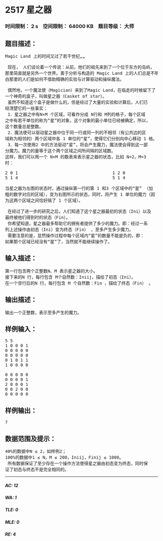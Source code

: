 # 2517 星之器   
### 时间限制： 2 s&nbsp;&nbsp;&nbsp;&nbsp;空间限制： 64000 KB&nbsp;&nbsp;&nbsp;&nbsp;题目等级： 大师  
## 题目描述：  

<pre>
Magic Land 上的时间又过了若干世纪„„   
   
 现在， 人们谈论着一个传说：从前，他们的祖先来到了一个位于东方的岛屿，  
那里简直就是另外一个世界。善于分析与构造的 Magic Land 上的人们总是不明  
白那里的人们是如何不借助精确的实验与计算驱动和操纵魔法。   
   
 偶然地，一个魔法使（Magician）来到了Magic Land，在临走的时候留下了  
一个神奇的盒子，叫做星之器（Casket of star）。   
 虽然不知道这个盒子是做什么的，但是经过了大量的实验和计算后，人们已  
经清楚它的一些事实：   
 1．星之器之中有N×M 个区域，可看作分成 N行和 M列的格子，每个区域  
之中有若干单位的称为“星”的对象，这个对象的最小单位已经被确定，所以，  
这个数量总是整数。   
 2．魔法使可以驱动星之器中位于同一行或同一列的不相邻（有公共边的区  
域称为相邻的）两个区域中各 1 单位的“星”，使得它们分别向中心移动 1 格。   
 3．每一次使用2 中的方法驱动“星”，将会产生魔力，魔法使会得到这一部  
分魔力。魔力的量等于这个两个区域之间所间隔的区域数。
这样，我们可以用一个 N×M 的数表来表示星之器的状态，比如 N=2，M=3  
时：   
   
2 0 1                                     1 2 0   
5 1 4                                     5 1 4   
   
当星之器为左图的状态时，通过操纵第一行的第 1 和3 个区域中的“星” （加  
粗的数字对应的区域），变为右图所示的状态，同时，将产生 1 单位的魔力（因  
为这两个区域之间恰好隔了 1 个区域）。   
   
 在经过了进一步的研究之后，人们知道了这个星之器最初的状态（Ini）以及  
最终被他们得到时的状态（Fin）。   
 你希望知道，星之器最多帮助它的拥有者提供了多少的魔力。即：经过一系  
列上述操作由初态（Ini）变为终态（Fin） ，至多产生多少魔力。   
 需要注意的是，显然操作过程中每个区域内“星”的数量不能是负的，即：  
如果那个区域已经没有“星”了，当然就不能继续操作了。
</pre>
  
  
## 输入描述：  

<pre>
第一行包含两个正整数N、M 表示星之器的大小。   
接下来的N 行，每行包含 M个自然数：Iniij，描绘了初态（Ini）。   
在一个空行后的N 行，每行包含 M 个自然数：Fin ，描绘了终态（Fin） 。
</pre>
  
  
## 输出描述：  

<pre>
输出一个正整数，表示至多产生的魔力。 
</pre>
  
  
## 样例输入：  

<pre>
5 5   
1 0 0 0 1   
0 0 0 0 0   
0 0 0 0 0   
0 1 0 1 1   
1 0 0 0 0   
   
0 0 0 0 0   
0 0 0 0 1   
2 0 0 0 1   
0 0 2 0 0   
0 0 0 0 0
</pre>
  
  
## 样例输出：  

<pre>
7
</pre>
  
  
## 数据范围及提示：  

<pre>
40%的数据中N ≤ 2，如样例2；   
100%的数据中1 ≤ N，M ≤ 200，Iniij，Finij ≤ 1000。   
 所有数据保证了至少存在一个操作方法使得星之器由初态变为终态，同时保  
证了初态与终态不是完全相同的。
</pre>
  
  
***  

##### AC: 12  
##### WA: 1  
##### TLE: 0  
##### MLE: 0  
##### RE: 4  
